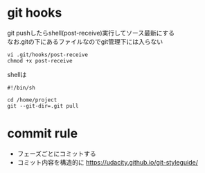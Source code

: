 # git hooks
git pushしたらshell(post-receive)実行してソース最新にする  
なお.gitの下にあるファイルなのでgit管理下には入らない

```
vi .git/hooks/post-receive  
chmod +x post-receive
```
shellは
```
#!/bin/sh

cd /home/project
git --git-dir=.git pull
```
# commit rule
- フェーズごとにコミットする
- コミット内容を構造的に
https://udacity.github.io/git-styleguide/
